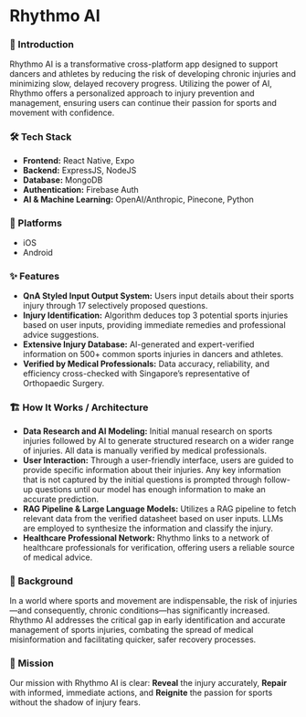 # Rhythmo AI

### 🌟 Introduction
Rhythmo AI is a transformative cross-platform app designed to support dancers and athletes by reducing the risk of developing chronic injuries and minimizing slow, delayed recovery progress. Utilizing the power of AI, Rhythmo offers a personalized approach to injury prevention and management, ensuring users can continue their passion for sports and movement with confidence.

### 🛠 Tech Stack
- **Frontend:** React Native, Expo
- **Backend:** ExpressJS, NodeJS
- **Database:** MongoDB
- **Authentication:** Firebase Auth
- **AI & Machine Learning:** OpenAI/Anthropic, Pinecone, Python

### 📱 Platforms
- iOS
- Android

### ✨ Features
- **QnA Styled Input Output System:** Users input details about their sports injury through 17 selectively proposed questions.
- **Injury Identification:** Algorithm deduces top 3 potential sports injuries based on user inputs, providing immediate remedies and professional advice suggestions.
- **Extensive Injury Database:** AI-generated and expert-verified information on 500+ common sports injuries in dancers and athletes.
- **Verified by Medical Professionals:** Data accuracy, reliability, and efficiency cross-checked with Singapore’s representative of Orthopaedic Surgery.

### 🏗 How It Works / Architecture
- **Data Research and AI Modeling:** Initial manual research on sports injuries followed by AI to generate structured research on a wider range of injuries. All data is manually verified by medical professionals. 
- **User Interaction:** Through a user-friendly interface, users are guided to provide specific information about their injuries. Any key information that is not captured by the initial questions is prompted through follow-up questions until our model has enough information to make an accurate prediction.
- **RAG Pipeline & Large Language Models:** Utilizes a RAG pipeline to fetch relevant data from the verified datasheet based on user inputs. LLMs are employed to synthesize the information and classify the injury.
- **Healthcare Professional Network:** Rhythmo links to a network of healthcare professionals for verification, offering users a reliable source of medical advice.

### 📖 Background
In a world where sports and movement are indispensable, the risk of injuries—and consequently, chronic conditions—has significantly increased. Rhythmo AI addresses the critical gap in early identification and accurate management of sports injuries, combating the spread of medical misinformation and facilitating quicker, safer recovery processes.

### 🎯 Mission
Our mission with Rhythmo AI is clear: **Reveal** the injury accurately, **Repair** with informed, immediate actions, and **Reignite** the passion for sports without the shadow of injury fears.